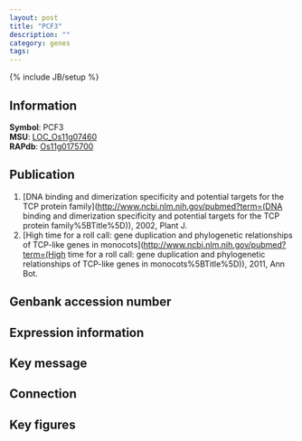 ```yaml
---
layout: post
title: "PCF3"
description: ""
category: genes
tags: 
---
```

{% include JB/setup %}

## Information
__Symbol__: PCF3  
__MSU__: [LOC_Os11g07460](http://rice.plantbiology.msu.edu/cgi-bin/ORF_infopage.cgi?orf=LOC_Os11g07460)  
__RAPdb__: [Os11g0175700](http://rapdb.dna.affrc.go.jp/viewer/gbrowse_details/irgsp1?name=Os11g0175700)  

## Publication
1. [DNA binding and dimerization specificity and potential targets for the TCP protein family](http://www.ncbi.nlm.nih.gov/pubmed?term=(DNA binding and dimerization specificity and potential targets for the TCP protein family%5BTitle%5D)), 2002, Plant J.
2. [High time for a roll call: gene duplication and phylogenetic relationships of TCP-like genes in monocots](http://www.ncbi.nlm.nih.gov/pubmed?term=(High time for a roll call: gene duplication and phylogenetic relationships of TCP-like genes in monocots%5BTitle%5D)), 2011, Ann Bot.

## Genbank accession number

## Expression information

## Key message

## Connection

## Key figures


